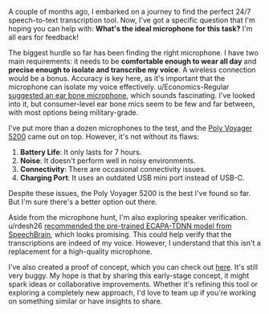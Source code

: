 A couple of months ago, I embarked on a journey to find the perfect 24/7 speech-to-text transcription tool. Now, I've got a specific question that I'm hoping you can help with: **What's the ideal microphone for this task?** I'm all ears for feedback!

The biggest hurdle so far has been finding the right microphone. I have two main requirements: it needs to be **comfortable enough to wear all day** and **precise enough to isolate and transcribe my voice**. A wireless connection would be a bonus. Accuracy is key here, as it's important that the microphone can isolate my voice effectively. u/Economics-Regular [suggested an ear bone microphone](https://old.reddit.com/r/speechrecognition/comments/16b6kd4/247_speechtotext_transcription_tool_wanted/k5x2n8v/), which sounds fascinating. I've looked into it, but consumer-level ear bone mics seem to be few and far between, with most options being military-grade.

I've put more than a dozen microphones to the test, and the [Poly Voyager 5200](https://www.poly.com/us/en/products/headsets/voyager/voyager-5200) came out on top. However, it's not without its flaws:

1. **Battery Life**: It only lasts for 7 hours.
1. **Noise**: It doesn't perform well in noisy environments.
1. **Connectivity**: There are occasional connectivity issues.
1. **Charging Port**: It uses an outdated USB mini port instead of USB-C.

Despite these issues, the Poly Voyager 5200 is the best I've found so far. But I'm sure there's a better option out there.

Aside from the microphone hunt, I'm also exploring speaker verification. u/rdesh26 [recommended the pre-trained ECAPA-TDNN model from SpeechBrain](https://old.reddit.com/r/speechrecognition/comments/17j1w4r/speaker_recognition_model/kac6rq1/), which looks promising. This could help verify that the transcriptions are indeed of my voice. However, I understand that this isn't a replacement for a high-quality microphone.

I've also created a proof of concept, which you can check out [here](https://github.com/8ta4/say). It's still very buggy. My hope is that by sharing this early-stage concept, it might spark ideas or collaborative improvements. Whether it's refining this tool or exploring a completely new approach, I'd love to team up if you're working on something similar or have insights to share.
